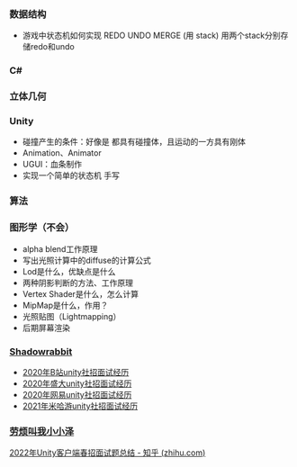 
### 数据结构
- 游戏中状态机如何实现 REDO UNDO MERGE (用 stack)  用两个stack分别存储redo和undo

### C#


### 立体几何

### Unity
- 碰撞产生的条件：好像是 都具有碰撞体，且运动的一方具有刚体
- Animation、Animator
- UGUI：血条制作
- 实现一个简单的状态机 手写

### 算法




### 图形学（不会）
- alpha blend工作原理
- 写出光照计算中的diffuse的计算公式
- Lod是什么，优缺点是什么
- 两种阴影判断的方法、工作原理
-  Vertex Shader是什么，怎么计算
-  MipMap是什么，作用？
-  光照贴图（Lightmapping）
-  后期屏幕渲染

### [Shadowrabbit](https://blog.csdn.net/qq_29799917)

-  [2020年B站unity社招面试经历](https://blog.csdn.net/qq_29799917/article/details/111940494)
- [2020年盛大unity社招面试经历](https://blog.csdn.net/qq_29799917/article/details/111269251)
- [2020年网易unity社招面试经历](https://blog.csdn.net/qq_29799917/article/details/111172736)
- [2021年米哈游unity社招面试经历](https://blog.csdn.net/qq_29799917/article/details/120533694)

### [劳烦叫我小小泽](https://www.zhihu.com/people/zhuang123123)

[2022年Unity客户端春招面试题总结 - 知乎 (zhihu.com)](https://zhuanlan.zhihu.com/p/492636260)
